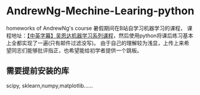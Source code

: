 # AndrewNg-Mechine-Learing-python
homeworks of AndrewNg's course
暑假期间在B站自学习机器学习的课程， 课程地址：[【中英字幕】吴恩达机器学习系列课程](https://www.bilibili.com/video/BV164411b7dx/?share_source=copy_web&vd_source=b14faf25e4311305ec2c2267f66c8119)，然后使用python将课后练习基本上全都实现了一遍(只有邮件过滤没写)。
由于自己的理解较为浅显，上传上来希望同志们能够批评指正，也希望能给初学者提供一个跳板。
## 需要提前安装的库
scipy, sklearn,numpy,matplotlib......
